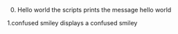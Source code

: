 0. Hello world
the scripts prints the message hello world 

1.confused smiley
displays a confused smiley
